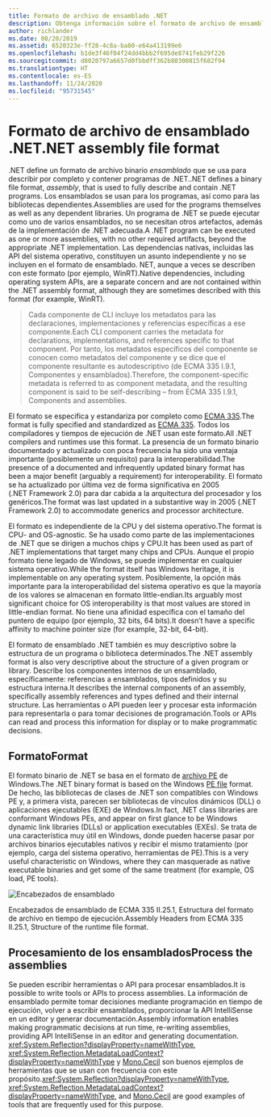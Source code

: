 ```yaml
---
title: Formato de archivo de ensamblado .NET
description: Obtenga información sobre el formato de archivo de ensamblado .NET, que se usa para describir y contiene las bibliotecas y aplicaciones de .NET.
author: richlander
ms.date: 08/20/2019
ms.assetid: 6520323e-ff28-4c8a-ba80-e64a413199e6
ms.openlocfilehash: b1de3f46f04f24dd4bbb2f695de8741feb29f226
ms.sourcegitcommit: d8020797a6657d0fbbdff362b80300815f682f94
ms.translationtype: HT
ms.contentlocale: es-ES
ms.lasthandoff: 11/24/2020
ms.locfileid: "95731545"
---
```

# <a name="net-assembly-file-format"></a><span data-ttu-id="c77e4-103">Formato de archivo de ensamblado .NET</span><span class="sxs-lookup"><span data-stu-id="c77e4-103">.NET assembly file format</span></span>

<span data-ttu-id="c77e4-104">.NET define un formato de archivo binario *ensamblado* que se usa para describir por completo y contener programas de .NET.</span><span class="sxs-lookup"><span data-stu-id="c77e4-104">.NET defines a binary file format, *assembly*, that is used to fully describe and contain .NET programs.</span></span> <span data-ttu-id="c77e4-105">Los ensamblados se usan para los programas, así como para las bibliotecas dependientes.</span><span class="sxs-lookup"><span data-stu-id="c77e4-105">Assemblies are used for the programs themselves as well as any dependent libraries.</span></span> <span data-ttu-id="c77e4-106">Un programa de .NET se puede ejecutar como uno de varios ensamblados, no se necesitan otros artefactos, además de la implementación de .NET adecuada.</span><span class="sxs-lookup"><span data-stu-id="c77e4-106">A .NET program can be executed as one or more assemblies, with no other required artifacts, beyond the appropriate .NET implementation.</span></span> <span data-ttu-id="c77e4-107">Las dependencias nativas, incluidas las API del sistema operativo, constituyen un asunto independiente y no se incluyen en el formato de ensamblado. NET, aunque a veces se describen con este formato (por ejemplo, WinRT).</span><span class="sxs-lookup"><span data-stu-id="c77e4-107">Native dependencies, including operating system APIs, are a separate concern and are not contained within the .NET assembly format, although they are sometimes described with this format (for example, WinRT).</span></span>

> <span data-ttu-id="c77e4-108">Cada componente de CLI incluye los metadatos para las declaraciones, implementaciones y referencias específicas a ese componente.</span><span class="sxs-lookup"><span data-stu-id="c77e4-108">Each CLI component carries the metadata for declarations, implementations, and references specific to that component.</span></span> <span data-ttu-id="c77e4-109">Por tanto, los metadatos específicos del componente se conocen como metadatos del componente y se dice que el componente resultante es autodescriptivo (de ECMA 335 I.9.1, Componentes y ensamblados).</span><span class="sxs-lookup"><span data-stu-id="c77e4-109">Therefore, the component-specific metadata is referred to as component metadata, and the resulting component is said to be self-describing – from ECMA 335 I.9.1, Components and assemblies.</span></span>

<span data-ttu-id="c77e4-110">El formato se especifica y estandariza por completo como [ECMA 335](https://www.ecma-international.org/publications/standards/Ecma-335.htm).</span><span class="sxs-lookup"><span data-stu-id="c77e4-110">The format is fully specified and standardized as [ECMA 335](https://www.ecma-international.org/publications/standards/Ecma-335.htm).</span></span> <span data-ttu-id="c77e4-111">Todos los compiladores y tiempos de ejecución de .NET usan este formato.</span><span class="sxs-lookup"><span data-stu-id="c77e4-111">All .NET compilers and runtimes use this format.</span></span> <span data-ttu-id="c77e4-112">La presencia de un formato binario documentado y actualizado con poca frecuencia ha sido una ventaja importante (posiblemente un requisito) para la interoperabilidad.</span><span class="sxs-lookup"><span data-stu-id="c77e4-112">The presence of a documented and infrequently updated binary format has been a major benefit (arguably a requirement) for interoperability.</span></span> <span data-ttu-id="c77e4-113">El formato se ha actualizado por última vez de forma significativa en 2005 (.NET Framework 2.0) para dar cabida a la arquitectura del procesador y los genéricos.</span><span class="sxs-lookup"><span data-stu-id="c77e4-113">The format was last updated in a substantive way in 2005 (.NET Framework 2.0) to accommodate generics and processor architecture.</span></span>

<span data-ttu-id="c77e4-114">El formato es independiente de la CPU y del sistema operativo.</span><span class="sxs-lookup"><span data-stu-id="c77e4-114">The format is CPU- and OS-agnostic.</span></span> <span data-ttu-id="c77e4-115">Se ha usado como parte de las implementaciones de .NET que se dirigen a muchos chips y CPU.</span><span class="sxs-lookup"><span data-stu-id="c77e4-115">It has been used as part of .NET implementations that target many chips and CPUs.</span></span> <span data-ttu-id="c77e4-116">Aunque el propio formato tiene legado de Windows, se puede implementar en cualquier sistema operativo.</span><span class="sxs-lookup"><span data-stu-id="c77e4-116">While the format itself has Windows heritage, it is implementable on any operating system.</span></span> <span data-ttu-id="c77e4-117">Posiblemente, la opción más importante para la interoperabilidad del sistema operativo es que la mayoría de los valores se almacenan en formato little-endian.</span><span class="sxs-lookup"><span data-stu-id="c77e4-117">Its arguably most significant choice for OS interoperability is that most values are stored in little-endian format.</span></span> <span data-ttu-id="c77e4-118">No tiene una afinidad específica con el tamaño del puntero de equipo (por ejemplo, 32 bits, 64 bits).</span><span class="sxs-lookup"><span data-stu-id="c77e4-118">It doesn’t have a specific affinity to machine pointer size (for example, 32-bit, 64-bit).</span></span>

<span data-ttu-id="c77e4-119">El formato de ensamblado .NET también es muy descriptivo sobre la estructura de un programa o biblioteca determinados.</span><span class="sxs-lookup"><span data-stu-id="c77e4-119">The .NET assembly format is also very descriptive about the structure of a given program or library.</span></span> <span data-ttu-id="c77e4-120">Describe los componentes internos de un ensamblado, específicamente: referencias a ensamblados, tipos definidos y su estructura interna.</span><span class="sxs-lookup"><span data-stu-id="c77e4-120">It describes the internal components of an assembly, specifically assembly references and types defined and their internal structure.</span></span> <span data-ttu-id="c77e4-121">Las herramientas o API pueden leer y procesar esta información para representarla o para tomar decisiones de programación.</span><span class="sxs-lookup"><span data-stu-id="c77e4-121">Tools or APIs can read and process this information for display or to make programmatic decisions.</span></span>

## <a name="format"></a><span data-ttu-id="c77e4-122">Formato</span><span class="sxs-lookup"><span data-stu-id="c77e4-122">Format</span></span>

<span data-ttu-id="c77e4-123">El formato binario de .NET se basa en el formato de [archivo PE](https://en.wikipedia.org/wiki/Portable_Executable) de Windows.</span><span class="sxs-lookup"><span data-stu-id="c77e4-123">The .NET binary format is based on the Windows [PE file](https://en.wikipedia.org/wiki/Portable_Executable) format.</span></span> <span data-ttu-id="c77e4-124">De hecho, las bibliotecas de clases de .NET son compatibles con Windows PE y, a primera vista, parecen ser bibliotecas de vínculos dinámicos (DLL) o aplicaciones ejecutables (EXE) de Windows.</span><span class="sxs-lookup"><span data-stu-id="c77e4-124">In fact, .NET class libraries are conformant Windows PEs, and appear on first glance to be Windows dynamic link libraries (DLLs) or application executables (EXEs).</span></span> <span data-ttu-id="c77e4-125">Se trata de una característica muy útil en Windows, donde pueden hacerse pasar por archivos binarios ejecutables nativos y recibir el mismo tratamiento (por ejemplo, carga del sistema operativo, herramientas de PE).</span><span class="sxs-lookup"><span data-stu-id="c77e4-125">This is a very useful characteristic on Windows, where they can masquerade as native executable binaries and get some of the same treatment (for example, OS load, PE tools).</span></span>

![Encabezados de ensamblado](../media/assembly-format/assembly-headers.png)

<span data-ttu-id="c77e4-127">Encabezados de ensamblado de ECMA 335 II.25.1, Estructura del formato de archivo en tiempo de ejecución.</span><span class="sxs-lookup"><span data-stu-id="c77e4-127">Assembly Headers from ECMA 335 II.25.1, Structure of the runtime file format.</span></span>

## <a name="process-the-assemblies"></a><span data-ttu-id="c77e4-128">Procesamiento de los ensamblados</span><span class="sxs-lookup"><span data-stu-id="c77e4-128">Process the assemblies</span></span>

<span data-ttu-id="c77e4-129">Se pueden escribir herramientas o API para procesar ensamblados.</span><span class="sxs-lookup"><span data-stu-id="c77e4-129">It is possible to write tools or APIs to process assemblies.</span></span> <span data-ttu-id="c77e4-130">La información de ensamblado permite tomar decisiones mediante programación en tiempo de ejecución, volver a escribir ensamblados, proporcionar la API IntelliSense en un editor y generar documentación.</span><span class="sxs-lookup"><span data-stu-id="c77e4-130">Assembly information enables making programmatic decisions at run time, re-writing assemblies, providing API IntelliSense in an editor and generating documentation.</span></span> <span data-ttu-id="c77e4-131"><xref:System.Reflection?displayProperty=nameWithType>, <xref:System.Reflection.MetadataLoadContext?displayProperty=nameWithType> y [Mono.Cecil](https://www.mono-project.com/docs/tools+libraries/libraries/Mono.Cecil/) son buenos ejemplos de herramientas que se usan con frecuencia con este propósito.</span><span class="sxs-lookup"><span data-stu-id="c77e4-131"><xref:System.Reflection?displayProperty=nameWithType>, <xref:System.Reflection.MetadataLoadContext?displayProperty=nameWithType>, and [Mono.Cecil](https://www.mono-project.com/docs/tools+libraries/libraries/Mono.Cecil/) are good examples of tools that are frequently used for this purpose.</span></span>

